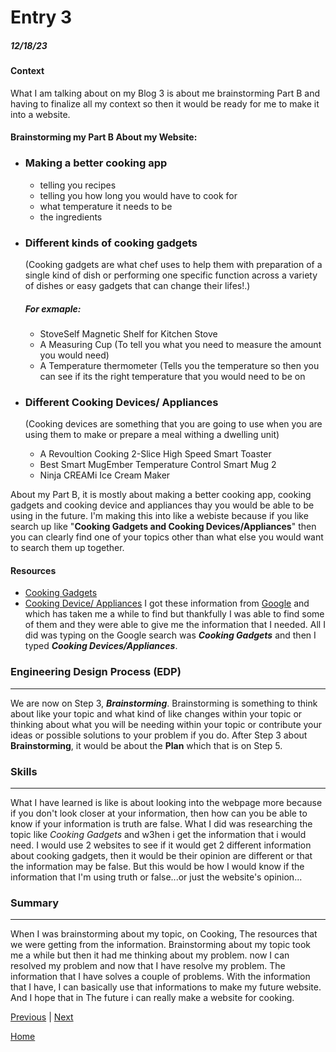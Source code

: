 # Entry 3
##### 12/18/23

#### Context

What I am talking about on my Blog 3 is about me brainstorming Part B and having to finalize all my context so then it would be ready for me to make it into a website.

#### Brainstorming my Part B About my Website: 
* ### Making a better cooking app  
  - telling you recipes
  - telling you how long you would have to cook for
  - what temperature it needs to be
  - the ingredients

* ### Different kinds of cooking gadgets
  (Cooking gadgets are what chef uses to help them with preparation of a single kind of dish or performing one specific function across a variety of dishes or easy gadgets that can change their lifes!.) 
  ##### For exmaple:
  - StoveSelf Magnetic Shelf for Kitchen Stove  
  - A Measuring Cup (To tell you what you need to measure the amount you would need) 
  - A Temperature thermometer (Tells you the temperature so then you can see if its the right temperature that you would need to be on 

* ### Different Cooking Devices/ Appliances
  (Cooking devices are something that you are going to use when you are using them to make or prepare a meal withing a dwelling unit) 
  - A Revoultion Cooking 2-Slice High Speed Smart Toaster 
  - Best Smart MugEmber Temperature Control Smart Mug 2 
  - Ninja CREAMi Ice Cream Maker
 
About my Part B, it is mostly about making a better cooking app, cooking gadgets and cooking device and appliances thay you would be able to be using in the future. I'm making this into like a webiste because if you like search up like "**Cooking Gadgets and Cooking Devices/Appliances**" then you can clearly find one of your topics other than what else you would want to search them up together. 

#### Resources 
* [Cooking Gadgets](https://www.thespruceeats.com/best-kitchen-gadgets-4174050) 
* [Cooking Device/ Appliances](https://www.housebeautiful.com/shopping/home-gadgets/g22826031/smart-kitchen-appliances/)
  I got these information from [Google](https://www.google.com/?safe=active&ssui=on) and which has taken me a while to find but thankfully I was able to find some of them and they were able to give me the information that I needed. All I did was typing on the Google search was **_Cooking Gadgets_** and then I typed **_Cooking Devices/Appliances_**.

### Engineering Design Process (EDP)
---
We are now on Step 3, **_Brainstorming_**. Brainstorming is something to think about like your topic and what kind of like changes within your topic or thinking about what you will be needing within your topic or contribute your ideas or possible solutions to your problem if you do.  After Step 3 about **Brainstorming**, it would be about the **Plan** which that is on Step 5. 

### Skills 
---
What I have learned is like is about looking into the webpage more because if you don't look closer at your information, then how can you be able to know if your information is truth are false. What I did was researching the topic like *Cooking Gadgets* and w3hen i get the information that i would need. I would use 2 websites to see if it would get 2 different information about cooking gadgets, then it would be their opinion are different or that the information may be false. But this would be how I would know if the information that I'm using truth or false...or just the website's opinion...

### Summary
---
When I was brainstorming about my topic, on Cooking, The resources that we were getting from the information. Brainstorming about my topic took me a while but then it had me thinking about my problem. now I can resolved my problem and now that I have resolve my problem. The information that I have solves a couple of problems. With the information that I have, I can basically use that informations to make my future website. And I hope that in The future i can really make a website for cooking.


[Previous](entry01.md) | [Next](entry03.md)

[Home](../README.md)
